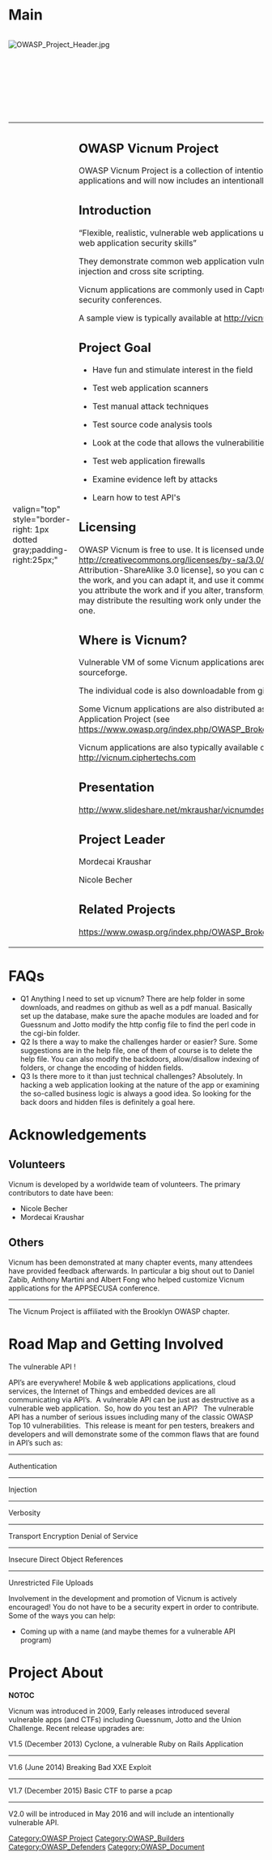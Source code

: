 # Main

<div style="width:100%;height:160px;border:0,margin:0;overflow: hidden;">

![OWASP_Project_Header.jpg](OWASP_Project_Header.jpg
"OWASP_Project_Header.jpg")

</div>

<table>
<tbody>
<tr class="odd">
<td><p>valign="top" style="border-right: 1px dotted gray;padding-right:25px;"</p></td>
<td><h2 id="owasp_vicnum_project">OWASP Vicnum Project</h2>
<p>OWASP Vicnum Project is a collection of intentionally vulnerable web applications and will now includes an intentionally vulnerable web API.</p>
<h2 id="introduction">Introduction</h2>
<p>“Flexible, realistic, vulnerable web applications useful to auditor’s honing their web application security skills”</p>
<p>They demonstrate common web application vulnerabilities such as SQL injection and cross site scripting.</p>
<p>Vicnum applications are commonly used in Capture the Flag exercises at security conferences.</p>
<p>A sample view is typically available at <a href="http://vicnum.ciphertechs.com/">http://vicnum.ciphertechs.com/</a></p>
<h2 id="project_goal">Project Goal</h2>
<ul>
<li>Have fun and stimulate interest in the field</li>
</ul>
<ul>
<li>Test web application scanners</li>
</ul>
<ul>
<li>Test manual attack techniques</li>
</ul>
<ul>
<li>Test source code analysis tools</li>
</ul>
<ul>
<li>Look at the code that allows the vulnerabilities</li>
</ul>
<ul>
<li>Test web application firewalls</li>
</ul>
<ul>
<li>Examine evidence left by attacks</li>
</ul>
<ul>
<li>Learn how to test API's</li>
</ul>
<h2 id="licensing">Licensing</h2>
<p>OWASP Vicnum is free to use. It is licensed under the <a href="http://creativecommons.org/licenses/by-sa/3.0/">http://creativecommons.org/licenses/by-sa/3.0/</a> Creative Commons Attribution-ShareAlike 3.0 license], so you can copy, distribute and transmit the work, and you can adapt it, and use it commercially, but all provided that you attribute the work and if you alter, transform, or build upon this work, you may distribute the resulting work only under the same or similar license to this one.</p>
<h2 id="where_is_vicnum">Where is Vicnum?</h2>
<p>Vulnerable VM of some Vicnum applications aredownloadable from sourceforge.</p>
<p>The individual code is also downloadable from github.</p>
<p>Some Vicnum applications are also distributed as part of the Broken Web Application Project (see <a href="https://www.owasp.org/index.php/OWASP_Broken_Web_Applications_Project">https://www.owasp.org/index.php/OWASP_Broken_Web_Applications_Project</a>)</p>
<p>Vicnum applications are also typically available online at <a href="http://vicnum.ciphertechs.com">http://vicnum.ciphertechs.com</a></p>
<h2 id="presentation">Presentation</h2>
<p><a href="http://www.slideshare.net/mkraushar/vicnumdescription">http://www.slideshare.net/mkraushar/vicnumdescription</a></p>
<h2 id="project_leader">Project Leader</h2>
<p>Mordecai Kraushar</p>
<p>Nicole Becher</p>
<h2 id="related_projects">Related Projects</h2>
<p><a href="https://www.owasp.org/index.php/OWASP_Broken_Web_Applications_Project">https://www.owasp.org/index.php/OWASP_Broken_Web_Applications_Project</a></p></td>
<td><p>valign="top" style="padding-left:25px;width:200px;"</p></td>
<td><h2 id="quick_downloads">Quick Downloads</h2>
<p><a href="http://vicnum.sourceforge.net/">http://vicnum.sourceforge.net/</a> for a VM of early Vicnum applications such as Guessnum, Jotto, and the Union Challenge</p>
<p><a href="https://github.com/mordecai/vicnum">https://github.com/mordecai/vicnum</a> for the Guessnum, Jotto, and the Union Challenge code</p>
<p><a href="https://github.com/fridaygoldsmith/bwa_cyclone_transfers">https://github.com/fridaygoldsmith/bwa_cyclone_transfers</a> for Cylcone a vulnerable Rails app</p>
<p><a href="https://sourceforge.net/projects/xxe/">https://sourceforge.net/projects/xxe/</a> for a VM of an intentionally vulnerable web services exploitable with XXE written in GRAILS</p>
<p><a href="https://github.com/mordecai/BasicCTF">https://github.com/mordecai/BasicCTF</a> for a basic CTF requiring the player to parse a PCAP and work their way around a web app</p>
<h2 id="news_and_events">News and Events</h2>
<h2 id="sponsored_by">Sponsored By</h2>
<p>This project is sponsored by CipherTechs.</p>
<p><a href="http://www.ciphertechs.com/">http://www.ciphertechs.com/</a></p>
<h2 id="classifications">Classifications</h2>
<table>
<tbody>
<tr class="odd">
<td><p>align="center" valign="top" width="50%" rowspan="2"</p></td>
<td><figure>
<img src="Owasp-incubator-trans-85.png" title="Owasp-incubator-trans-85.png" alt="Owasp-incubator-trans-85.png" /><figcaption>Owasp-incubator-trans-85.png</figcaption>
</figure></td>
<td><p>align="center" valign="top" width="50%"</p></td>
<td><figure>
<img src="Owasp-builders-small.png" title="Owasp-builders-small.png" alt="Owasp-builders-small.png" /><figcaption>Owasp-builders-small.png</figcaption>
</figure></td>
</tr>
<tr class="even">
<td><p>align="center" valign="top" width="50%"</p></td>
<td><figure>
<img src="Owasp-defenders-small.png" title="Owasp-defenders-small.png" alt="Owasp-defenders-small.png" /><figcaption>Owasp-defenders-small.png</figcaption>
</figure></td>
<td></td>
<td></td>
</tr>
<tr class="odd">
<td><p>colspan="2" align="center"</p></td>
<td><figure>
<img src="Cc-button-y-sa-small.png" title="Cc-button-y-sa-small.png" alt="Cc-button-y-sa-small.png" /><figcaption>Cc-button-y-sa-small.png</figcaption>
</figure></td>
<td></td>
<td></td>
</tr>
<tr class="even">
<td><p>colspan="2" align="center"</p></td>
<td><figure>
<img src="Project_Type_Files_CODE.jpg" title="Project_Type_Files_CODE.jpg" alt="Project_Type_Files_CODE.jpg" /><figcaption>Project_Type_Files_CODE.jpg</figcaption>
</figure></td>
<td></td>
<td></td>
</tr>
</tbody>
</table></td>
</tr>
</tbody>
</table>

# FAQs

  - Q1 Anything I need to set up vicnum?
    There are help folder in some downloads, and readmes on github as
    well as a pdf manual. Basically set up the database, make sure the
    apache modules are loaded and for Guessnum and Jotto modify the http
    config file to find the perl code in the cgi-bin folder.
  - Q2 Is there a way to make the challenges harder or easier?
    Sure. Some suggestions are in the help file, one of them of course
    is to delete the help file. You can also modify the backdoors,
    allow/disallow indexing of folders, or change the encoding of hidden
    fields.
  - Q3 Is there more to it than just technical challenges?
    Absolutely. In hacking a web application looking at the nature of
    the app or examining the so-called business logic is always a good
    idea. So looking for the back doors and hidden files is definitely a
    goal here.

# Acknowledgements

## Volunteers

Vicnum is developed by a worldwide team of volunteers. The primary
contributors to date have been:

  - Nicole Becher
  - Mordecai Kraushar

## Others

Vicnum has been demonstrated at many chapter events, many attendees have
provided feedback afterwards. In particular a big shout out to Daniel
Zabib, Anthony Martini and Albert Fong who helped customize Vicnum
applications for the APPSECUSA conference.

-----

The Vicnum Project is affiliated with the Brooklyn OWASP chapter.

# Road Map and Getting Involved

The vulnerable API \!

API’s are everywhere\! Mobile & web applications applications, cloud
services, the Internet of Things and embedded devices are all
communicating via API’s.  A vulnerable API can be just as destructive as
a vulnerable web application.  So, how do you test an API?   The
vulnerable API has a number of serious issues including many of the
classic OWASP Top 10 vulnerabilities.  This release is meant for pen
testers, breakers and developers and will demonstrate some of the common
flaws that are found in API’s such as:

-----

Authentication

-----

Injection

-----

Verbosity

-----

Transport Encryption Denial of Service

-----

Insecure Direct Object References

-----

Unrestricted File Uploads

Involvement in the development and promotion of Vicnum is actively
encouraged\! You do not have to be a security expert in order to
contribute. Some of the ways you can help:

  - Coming up with a name (and maybe themes for a vulnerable API
    program)

# Project About

__NOTOC__ <headertabs />

Vicnum was introduced in 2009, Early releases introduced several
vulnerable apps (and CTFs) including Guessnum, Jotto and the Union
Challenge. Recent release upgrades are:

V1.5 (December 2013) Cyclone, a vulnerable Ruby on Rails Application

-----

V1.6 (June 2014) Breaking Bad XXE Exploit

-----

V1.7 (December 2015) Basic CTF to parse a pcap

-----

V2.0 will be introduced in May 2016 and will include an intentionally
vulnerable API.

[Category:OWASP Project](Category:OWASP_Project "wikilink")
[Category:OWASP_Builders](Category:OWASP_Builders "wikilink")
[Category:OWASP_Defenders](Category:OWASP_Defenders "wikilink")
[Category:OWASP_Document](Category:OWASP_Document "wikilink")